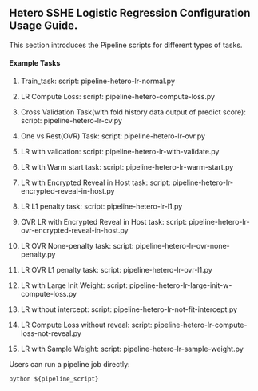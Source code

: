 ## Hetero SSHE Logistic Regression Configuration Usage Guide.

This section introduces the Pipeline scripts for different types of tasks.

#### Example Tasks

1. Train_task:
    script: pipeline-hetero-lr-normal.py

2. LR  Compute Loss:
    script: pipeline-hetero-compute-loss.py

3. Cross Validation Task(with fold history data output of predict score):
    script: pipeline-hetero-lr-cv.py

4. One vs Rest(OVR) Task:
    script: pipeline-hetero-lr-ovr.py

5. LR with validation:
    script: pipeline-hetero-lr-with-validate.py

6. LR with Warm start task:
    script: pipeline-hetero-lr-warm-start.py

7. LR with Encrypted Reveal in Host task:
    script: pipeline-hetero-lr-encrypted-reveal-in-host.py

8. LR L1 penalty task:
    script: pipeline-hetero-lr-l1.py

9. OVR LR with Encrypted Reveal in Host task:
    script: pipeline-hetero-lr-ovr-encrypted-reveal-in-host.py

10. LR OVR None-penalty task:
    script: pipeline-hetero-lr-ovr-none-penalty.py

11. LR OVR L1 penalty task:
    script: pipeline-hetero-lr-ovr-l1.py

12. LR with Large Init Weight:
    script: pipeline-hetero-lr-large-init-w-compute-loss.py

13. LR without intercept:
    script: pipeline-hetero-lr-not-fit-intercept.py

14. LR Compute Loss without reveal:
    script: pipeline-hetero-lr-compute-loss-not-reveal.py

15. LR with Sample Weight:
    script: pipeline-hetero-lr-sample-weight.py


Users can run a pipeline job directly:

    python ${pipeline_script}
